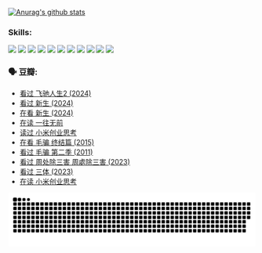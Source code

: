 
[![Anurag's github stats](https://github-readme-stats.vercel.app/api?username=w940853815)](https://github.com/anuraghazra/github-readme-stats)

### Skills:

<code><img height="32" src="https://cdn.jsdelivr.net/npm/simple-icons@v5/icons/python.svg"></code>
<code><img height="32" src="https://cdn.jsdelivr.net/npm/simple-icons@v5/icons/javascript.svg"></code>
<code><img height="32" src="https://cdn.jsdelivr.net/npm/simple-icons@v5/icons/django.svg"></code>
<code><img height="32" src="https://cdn.jsdelivr.net/npm/simple-icons@v5/icons/flask.svg"></code>
<code><img height="32" src="https://cdn.jsdelivr.net/npm/simple-icons@v5/icons/vuetify.svg"></code>
<code><img height="32" src="https://cdn.jsdelivr.net/npm/simple-icons@v5/icons/git.svg"></code>
<code><img height="32" src="https://cdn.jsdelivr.net/npm/simple-icons@v5/icons/docker.svg"></code>
<code><img height="32" src="https://cdn.jsdelivr.net/npm/simple-icons@v5/icons/postgresql.svg"></code>
<code><img height="32" src="https://cdn.jsdelivr.net/npm/simple-icons@v5/icons/elasticsearch.svg"></code>
<code><img height="32" src="https://cdn.jsdelivr.net/npm/simple-icons@v5/icons/macos.svg"></code>
<code><img height="32" src="https://cdn.jsdelivr.net/npm/simple-icons@v5/icons/linux.svg"></code>

### 🗣 豆瓣:

<!-- DOUBAN-ACTIVITIES:START -->
- [看过 飞驰人生2‎ (2024)](https://www.douban.com/people/136069238/status/4616048805/?_i=16598817)
- [看过 新生‎ (2024)](https://www.douban.com/people/136069238/status/4612373431/?_i=16598817)
- [在看 新生‎ (2024)](https://www.douban.com/people/136069238/status/4607441062/?_i=16598817)
- [在读 一往无前](https://www.douban.com/people/136069238/status/4590507310/?_i=16598817)
- [读过 小米创业思考](https://www.douban.com/people/136069238/status/4590506983/?_i=16598817)
- [在看 毛骗 终结篇‎ (2015)](https://www.douban.com/people/136069238/status/4581971924/?_i=16598817)
- [看过 毛骗 第二季‎ (2011)](https://www.douban.com/people/136069238/status/4581971810/?_i=16598817)
- [看过 周处除三害 周處除三害‎ (2023)](https://www.douban.com/people/136069238/status/4575646701/?_i=16598817)
- [看过 三体‎ (2023)](https://www.douban.com/people/136069238/status/4574263039/?_i=16598817)
- [在读 小米创业思考](https://www.douban.com/people/136069238/status/4572047905/?_i=16598817)
<!-- DOUBAN-ACTIVITIES:END -->


![Snake animation](https://raw.githubusercontent.com/w940853815/w940853815/output/github-contribution-grid-snake.svg)

<!--
**w940853815/w940853815** is a ✨ _special_ ✨ repository because its `README.md` (this file) appears on your GitHub profile.

Here are some ideas to get you started:

- 🔭 I’m currently working on ...
- 🌱 I’m currently learning ...
- 👯 I’m looking to collaborate on ...
- 🤔 I’m looking for help with ...
- 💬 Ask me about ...
- 📫 How to reach me: ...
- 😄 Pronouns: ...
- ⚡ Fun fact: ...
-->
